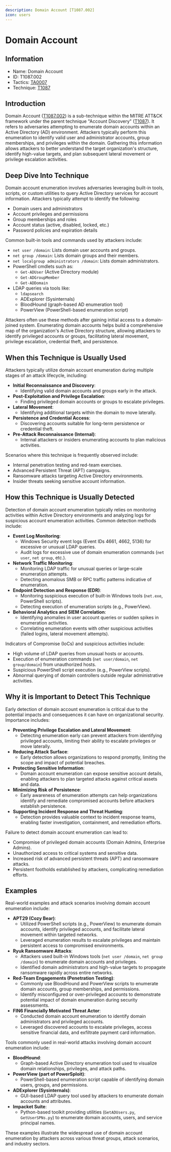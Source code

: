 ```yaml
---
description: Domain Account [T1087.002]
icon: users
---
```


# Domain Account

## Information

* Name: Domain Account
* ID: T1087.002
* Tactics: [TA0007](../)
* Technique: [T1087](./)

## Introduction

Domain Account ([T1087.002](https://attack.mitre.org/techniques/T1087/002/)) is a sub-technique within the MITRE ATT\&CK framework under the parent technique "Account Discovery" ([T1087](https://attack.mitre.org/techniques/T1087/)). It refers to adversaries attempting to enumerate domain accounts within an Active Directory (AD) environment. Attackers typically perform this enumeration to identify valid user and administrator accounts, group memberships, and privileges within the domain. Gathering this information allows attackers to better understand the target organization's structure, identify high-value targets, and plan subsequent lateral movement or privilege escalation activities.

## Deep Dive Into Technique

Domain account enumeration involves adversaries leveraging built-in tools, scripts, or custom utilities to query Active Directory services for account information. Attackers typically attempt to identify the following:

* Domain users and administrators
* Account privileges and permissions
* Group memberships and roles
* Account status (active, disabled, locked, etc.)
* Password policies and expiration details

Common built-in tools and commands used by attackers include:

* `net user /domain`: Lists domain user accounts and groups.
* `net group /domain`: Lists domain groups and their members.
* `net localgroup administrators /domain`: Lists domain administrators.
* PowerShell cmdlets such as:
  * `Get-ADUser` (Active Directory module)
  * `Get-ADGroupMember`
  * `Get-ADDomain`
* LDAP queries via tools like:
  * `ldapsearch`
  * ADExplorer (Sysinternals)
  * BloodHound (graph-based AD enumeration tool)
  * PowerView (PowerShell-based enumeration script)

Attackers often use these methods after gaining initial access to a domain-joined system. Enumerating domain accounts helps build a comprehensive map of the organization's Active Directory structure, allowing attackers to identify privileged accounts or groups, facilitating lateral movement, privilege escalation, credential theft, and persistence.

## When this Technique is Usually Used

Attackers typically utilize domain account enumeration during multiple stages of an attack lifecycle, including:

* **Initial Reconnaissance and Discovery**:
  * Identifying valid domain accounts and groups early in the attack.
* **Post-Exploitation and Privilege Escalation**:
  * Finding privileged domain accounts or groups to escalate privileges.
* **Lateral Movement**:
  * Identifying additional targets within the domain to move laterally.
* **Persistence and Credential Access**:
  * Discovering accounts suitable for long-term persistence or credential theft.
* **Pre-Attack Reconnaissance (Internal)**:
  * Internal attackers or insiders enumerating accounts to plan malicious activities.

Scenarios where this technique is frequently observed include:

* Internal penetration testing and red-team exercises.
* Advanced Persistent Threat (APT) campaigns.
* Ransomware attacks targeting Active Directory environments.
* Insider threats seeking sensitive account information.

## How this Technique is Usually Detected

Detection of domain account enumeration typically relies on monitoring activities within Active Directory environments and analyzing logs for suspicious account enumeration activities. Common detection methods include:

* **Event Log Monitoring**:
  * Windows Security event logs (Event IDs 4661, 4662, 5136) for excessive or unusual LDAP queries.
  * Audit logs for excessive use of domain enumeration commands (`net user`, `net group`, etc.).
* **Network Traffic Monitoring**:
  * Monitoring LDAP traffic for unusual queries or large-scale enumeration attempts.
  * Detecting anomalous SMB or RPC traffic patterns indicative of enumeration.
* **Endpoint Detection and Response (EDR)**:
  * Monitoring suspicious execution of built-in Windows tools (`net.exe`, PowerShell scripts).
  * Detecting execution of enumeration scripts (e.g., PowerView).
* **Behavioral Analytics and SIEM Correlation**:
  * Identifying anomalies in user account queries or sudden spikes in enumeration activities.
  * Correlating enumeration events with other suspicious activities (failed logins, lateral movement attempts).

Indicators of Compromise (IoCs) and suspicious activities include:

* High volume of LDAP queries from unusual hosts or accounts.
* Execution of enumeration commands (`net user/domain`, `net group/domain`) from unauthorized hosts.
* Suspicious PowerShell script execution (e.g., PowerView scripts).
* Abnormal querying of domain controllers outside regular administrative activities.

## Why it is Important to Detect This Technique

Early detection of domain account enumeration is critical due to the potential impacts and consequences it can have on organizational security. Importance includes:

* **Preventing Privilege Escalation and Lateral Movement**:
  * Detecting enumeration early can prevent attackers from identifying privileged accounts, limiting their ability to escalate privileges or move laterally.
* **Reducing Attack Surface**:
  * Early detection allows organizations to respond promptly, limiting the scope and impact of potential breaches.
* **Protecting Sensitive Information**:
  * Domain account enumeration can expose sensitive account details, enabling attackers to plan targeted attacks against critical assets and data.
* **Minimizing Risk of Persistence**:
  * Early awareness of enumeration attempts can help organizations identify and remediate compromised accounts before attackers establish persistence.
* **Supporting Incident Response and Threat Hunting**:
  * Detection provides valuable context to incident response teams, enabling faster investigation, containment, and remediation efforts.

Failure to detect domain account enumeration can lead to:

* Compromise of privileged domain accounts (Domain Admins, Enterprise Admins).
* Unauthorized access to critical systems and sensitive data.
* Increased risk of advanced persistent threats (APT) and ransomware attacks.
* Persistent footholds established by attackers, complicating remediation efforts.

## Examples

Real-world examples and attack scenarios involving domain account enumeration include:

* **APT29 (Cozy Bear)**:
  * Utilized PowerShell scripts (e.g., PowerView) to enumerate domain accounts, identify privileged accounts, and facilitate lateral movement within targeted networks.
  * Leveraged enumeration results to escalate privileges and maintain persistent access to compromised environments.
* **Ryuk Ransomware Attacks**:
  * Attackers used built-in Windows tools (`net user /domain`, `net group /domain`) to enumerate domain accounts and privileges.
  * Identified domain administrators and high-value targets to propagate ransomware rapidly across entire networks.
* **Red-Team Engagements (Penetration Testing)**:
  * Commonly use BloodHound and PowerView scripts to enumerate domain accounts, group memberships, and permissions.
  * Identify misconfigured or over-privileged accounts to demonstrate potential impact of domain enumeration during security assessments.
* **FIN6 Financially Motivated Threat Actor**:
  * Conducted domain account enumeration to identify domain administrators and privileged accounts.
  * Leveraged discovered accounts to escalate privileges, access sensitive financial data, and exfiltrate payment card information.

Tools commonly used in real-world attacks involving domain account enumeration include:

* **BloodHound**:
  * Graph-based Active Directory enumeration tool used to visualize domain relationships, privileges, and attack paths.
* **PowerView (part of PowerSploit)**:
  * PowerShell-based enumeration script capable of identifying domain users, groups, and permissions.
* **ADExplorer (Sysinternals)**:
  * GUI-based LDAP query tool used by attackers to enumerate domain accounts and attributes.
* **Impacket Suite**:
  * Python-based toolkit providing utilities (`GetADUsers.py`, `GetUserSPNs.py`) to enumerate domain accounts, users, and service principal names.

These examples illustrate the widespread use of domain account enumeration by attackers across various threat groups, attack scenarios, and industry sectors.
